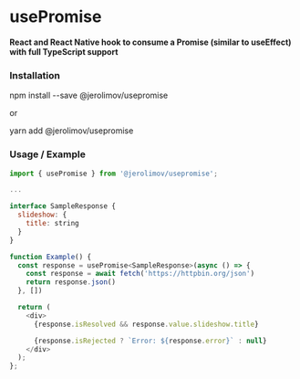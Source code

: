 # usePromise

**React and React Native hook to consume a Promise (similar to useEffect) with full TypeScript support**

### Installation

npm install --save @jerolimov/usepromise

or

yarn add @jerolimov/usepromise

### Usage / Example

```javascript
import { usePromise } from '@jerolimov/usepromise';

...

interface SampleResponse {
  slideshow: {
    title: string
  }
}

function Example() {
  const response = usePromise<SampleResponse>(async () => {
    const response = await fetch('https://httpbin.org/json')
    return response.json()
  }, [])

  return (
    <div>
      {response.isResolved && response.value.slideshow.title}

      {response.isRejected ? `Error: ${response.error}` : null}
    </div>
  );
};
```
